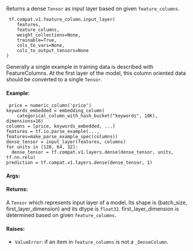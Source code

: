 Returns a dense `Tensor` as input layer based on given `feature_columns`.

```
 tf.compat.v1.feature_column.input_layer(
    features,
    feature_columns,
    weight_collections=None,
    trainable=True,
    cols_to_vars=None,
    cols_to_output_tensors=None
)
```
Generally a single example in training data is described with FeatureColumns. At the first layer of the model, this column oriented data should be converted to a single `Tensor`.
#### Example:

```
 price = numeric_column('price')
keywords_embedded = embedding_column(
    categorical_column_with_hash_bucket("keywords", 10K), dimensions=16)
columns = [price, keywords_embedded, ...]
features = tf.io.parse_example(..., features=make_parse_example_spec(columns))
dense_tensor = input_layer(features, columns)
for units in [128, 64, 32]:
  dense_tensor = tf.compat.v1.layers.dense(dense_tensor, units, tf.nn.relu)
prediction = tf.compat.v1.layers.dense(dense_tensor, 1)
```
#### Args:
#### Returns:
A `Tensor` which represents input layer of a model. Its shape is (batch_size, first_layer_dimension) and its dtype is `float32`. first_layer_dimension is determined based on given `feature_columns`.
#### Raises:
- `ValueError`: if an item in `feature_columns` is not a `_DenseColumn`.
